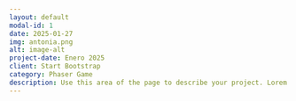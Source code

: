 ```yaml
---
layout: default
modal-id: 1
date: 2025-01-27
img: antonia.png
alt: image-alt
project-date: Enero 2025
client: Start Bootstrap
category: Phaser Game
description: Use this area of the page to describe your project. Lorem ipsum dolor sit amet, consectetur adipisicing elit. Mollitia neque assumenda ipsam nihil, molestias magnam, recusandae quos quis inventore quisquam velit asperiores, vitae? Reprehenderit soluta, eos quod consequuntur itaque. Nam.
---
```

